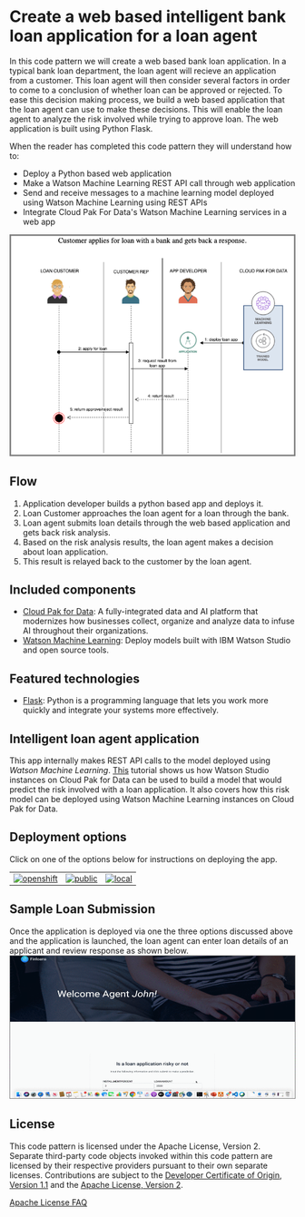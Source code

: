 # Create a web based intelligent bank loan application for a loan agent

In this code pattern we will create a web based bank loan application. In a typical bank loan department,  the loan agent will recieve an application from a customer. This loan agent will then consider several factors in order to come to a conclusion of whether loan can be approved or rejected. To ease this decision making process, we build a web based application that the loan agent can use to make these decisions.  This will enable the loan agent to analyze the risk involved while trying to approve loan. The web application is built using Python Flask.

When the reader has completed this code pattern they will understand how to:

* Deploy a Python based web application
* Make a Watson Machine Learning REST API call through web application
* Send and receive messages to a machine learning model deployed using Watson Machine Learning using REST APIs
* Integrate Cloud Pak For Data's Watson Machine Learning services in a web app

![architecture](doc/source/images/architecture.png)

## Flow

1. Application developer builds a python based app and deploys it.  
2. Loan Customer approaches the loan agent for a loan through the bank.
3. Loan agent submits loan details through the web based application and gets back risk analysis.
4. Based on the risk analysis results, the loan agent makes a decision about loan application.
5. This result is relayed back to the customer by the loan agent.

## Included components

* [Cloud Pak for Data](https://www.ibm.com/products/cloud-pak-for-data/): A fully-integrated data and AI platform that modernizes how businesses collect, organize and analyze data to infuse AI throughout their organizations.
* [Watson Machine Learning](https://www.ibm.com/cloud/machine-learning/): Deploy models built with IBM Watson Studio and open source tools.

## Featured technologies

* [Flask](http://flask.pocoo.org/): Python is a programming language that lets you work more quickly and integrate your systems more effectively.

## Intelligent loan agent application

This app internally makes REST API calls to the model deployed using *Watson Machine Learning*. [This](https://developer.ibm.com/tutorials/infuse-a-loan-department-platform-with-ai/) tutorial shows us how Watson Studio instances on Cloud Pak for Data can be used to build a model that would predict the risk involved with a loan application. It also covers how this risk model can be deployed using Watson Machine Learning instances on Cloud Pak for Data.

## Deployment options

Click on one of the options below for instructions on deploying the app.

|   |   |   |
| - | - | - |
| [![openshift](https://raw.githubusercontent.com/IBM/pattern-utils/master/deploy-buttons/openshift.png)](doc/source/openshift.md) | [![public](https://raw.githubusercontent.com/IBM/pattern-utils/master/deploy-buttons/cf.png)](doc/source/cf.md) | [![local](https://raw.githubusercontent.com/IBM/pattern-utils/master/deploy-buttons/local.png)](doc/source/local.md) |

## Sample Loan Submission

 Once the application is deployed via one the three options discussed above and the application is launched, the loan agent can enter loan details of an applicant and review response as shown below.
![sample output](doc/source/images/LoanApplication-demo.gif)

## License

This code pattern is licensed under the Apache License, Version 2. Separate third-party code objects invoked within this code pattern are licensed by their respective providers pursuant to their own separate licenses. Contributions are subject to the [Developer Certificate of Origin, Version 1.1](https://developercertificate.org/) and the [Apache License, Version 2](https://www.apache.org/licenses/LICENSE-2.0.txt).

[Apache License FAQ](https://www.apache.org/foundation/license-faq.html#WhatDoesItMEAN)
